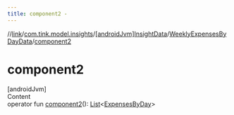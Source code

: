 ```yaml
---
title: component2 -
---
```

//[link](../../../index.md)/[com.tink.model.insights](../../index.md)/[[androidJvm]InsightData](../index.md)/[WeeklyExpensesByDayData](index.md)/[component2](component2.md)



# component2  
[androidJvm]  
Content  
operator fun [component2](component2.md)(): [List](https://kotlinlang.org/api/latest/jvm/stdlib/kotlin.collections/-list/index.html)<[ExpensesByDay](../../../com.tink.model.relations/[android-jvm]-expenses-by-day/index.md)>  



